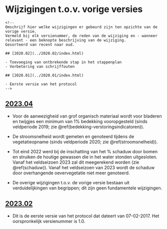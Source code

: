 # Wijzigingen t.o.v. vorige versies

```{=html}
<!--
Omschrijf hier welke wijzigingen er gebeurd zijn ten opzichte van de vorige versie. 
Vermeld bij elk versienummer, de reden van de wijziging en - wanneer relevant - een beknopte beschrijving van de wijziging.
Gesorteerd van recent naar oud. 

## [2020.02](../2020.02/index.html)

- Toevoeging van ontbrekende stap in het stappenplan
- Verbetering van schrijffouten

## [2020.01](../2020.01/index.html)

- Eerste versie van het protocol
-->
```
## [2023.04](../2023.04/index.html)

-   Voor de aanwezigheid van grof organisch materiaal wordt voor bladeren en twijgjes een minimum van 1% bedekking vooropgesteld (sinds veldperiode 2019; zie \@ref(bedekking-verstoringsindicatoren)).

-   De stroomsnelheid wordt gemeten en genoteerd tijdens de vegetatieopname (sinds veldperiode 2020; zie \@ref(stroomsnelheid)).

-   Tot eind 2022 werd bij de inschatting van het % schaduw door bomen en struiken de houtige gewassen die in het water stonden uitgesloten.
    Vanaf het veldseizoen 2023 zal dit meegerekend worden (zie \@ref(schaduw)).
    Vanaf het veldseizoen van 2023 wordt de schaduw door overhangende oevervegetatie niet meer genoteerd.

-   De overige wijzigingen t.o.v. de vorige versie bestaan uit verduidelijkingen van begrippen; dit zijn geen fundamentele wijzigingen.

## [2023.02](../2023.02/index.html)

-   Dit is de eerste versie van het protocol dat dateert van 07-02-2017. Het oorspronkelijk versienummer is 1.0.
